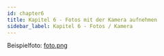 ```yaml
---
id: chapter6
title: Kapitel 6 - Fotos mit der Kamera aufnehmen
sidebar_label: Kapitel 6 - Fotos / Kamera
---
```


Beispielfoto: [foto.png](/react-native-buch/Kapitel6/foto.png)
